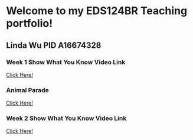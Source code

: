 # Welcome to my EDS124BR Teaching portfolio!
## Linda Wu PID A16674328

### Week 1 Show What You Know Video Link
[Click Here!](https://youtu.be/HMt7Yf77qkI)

### Animal Parade
[Click Here!](https://youtu.be/18dKjxikR44)

### Week 2 Show What You Know Video Link
[Click Here!](https://youtu.be/hnQLOjMDJhA)
